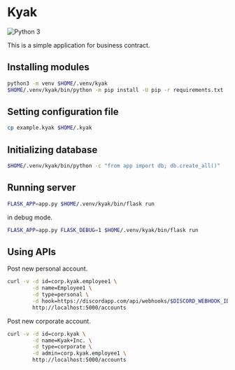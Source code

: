 # Kyak

![Python 3](https://img.shields.io/badge/python-3-blue.svg)

This is a simple application for business contract.


## Installing modules

```bash
python3 -m venv $HOME/.venv/kyak
$HOME/.venv/kyak/bin/python -m pip install -U pip -r requirements.txt
```


## Setting configuration file

```bash
cp example.kyak $HOME/.kyak
```


## Initializing database

```bash
$HOME/.venv/kyak/bin/python -c "from app import db; db.create_all()"
```


## Running server

```bash
FLASK_APP=app.py $HOME/.venv/kyak/bin/flask run
```

in debug mode.

```bash
FLASK_APP=app.py FLASK_DEBUG=1 $HOME/.venv/kyak/bin/flask run
```


## Using APIs

Post new personal account.

```bash
curl -v -d id=corp.kyak.employee1 \
        -d name=Employee1 \
        -d type=personal \
        -d hook=https://discordapp.com/api/webhooks/$DISCORD_WEBHOOK_ID/$DISCORD_WEBHOOK_TOKEN \
        http://localhost:5000/accounts
```

Post new corporate account.

```bash
curl -v -d id=corp.kyak \
        -d name=Kyak+Inc. \
        -d type=corporate \
        -d admin=corp.kyak.employee1 \
        http://localhost:5000/accounts
```
